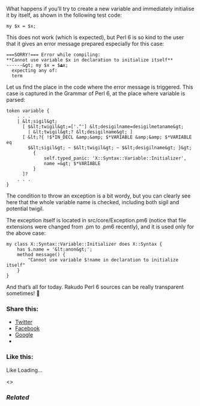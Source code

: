 What happens if you’ll try to create a new variable and immediately initialise it by itself, as shown in the following test code:

	my $x = $x;

This does not work (which is expected), but Perl 6 is so kind to the user  that it gives an error message prepared especially for this case:

	===SORRY!=== Error while compiling:
	**Cannot use variable $x in declaration to initialize itself**
	------&gt; my $x = $⏏x;
	  expecting any of:
	  term

Let us find the place in the code where the error message is triggered. This case is captured in the Grammar of Perl 6, at the place where variable is parsed:

	token variable {
	    . . .
	    | &lt;sigil&gt;
	      [ $&lt;twigil&gt;=['.^'] &lt;desigilname=desigilmetaname&gt;
	        | &lt;twigil&gt;? &lt;desigilname&gt; ]
	      [ &lt;?{ !$*IN_DECL &amp;&amp; $*VARIABLE &amp;&amp; $*VARIABLE eq
	        $&lt;sigil&gt; ~ $&lt;twigil&gt; ~ $&lt;desigilname&gt; }&gt;
	          {
	              self.typed_panic: 'X::Syntax::Variable::Initializer',
	              name =&gt; $*VARIABLE
	          }
	      ]?
	    . . .
	}

The condition to throw an exception is a bit wordy, but you can clearly see here that the whole variable name is checked, including both sigil and potential twigil.

The exception itself is located in src/core/Exception.pm6 (notice that file extensions were changed from .pm to .pm6 recently), and it is used only for the above case:

	my class X::Syntax::Variable::Initializer does X::Syntax {
	    has $.name = '&lt;anon&gt;';
	    method message() {
	        "Cannot use variable $!name in declaration to initialize itself"
	    }
	}

And that’s all for today. Rakudo Perl 6 sources can be really transparent sometimes! 🙂

### Share this:

* [Twitter][1]
* [Facebook][2]
* [Google][3]
*

### Like this:

Like Loading...

<>

### _Related_

  [1]: https://perl6.online/2018/04/10/75-my-x-x-in-perl-6/?share=twitter "Click to share on Twitter"
  [2]: https://perl6.online/2018/04/10/75-my-x-x-in-perl-6/?share=facebook "Click to share on Facebook"
  [3]: https://perl6.online/2018/04/10/75-my-x-x-in-perl-6/?share=google-plus-1 "Click to share on Google+"